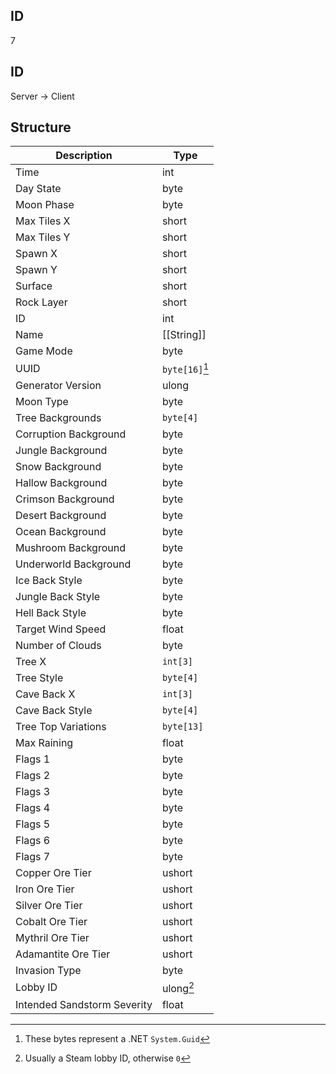 ## ID
7

## ID
Server -> Client

## Structure
| Description                 | Type           |
|-----------------------------|----------------|
| Time                        | int            |
| Day State                   | byte           |
| Moon Phase                  | byte           |
| Max Tiles X                 | short          |
| Max Tiles Y                 | short          |
| Spawn X                     | short          |
| Spawn Y                     | short          |
| Surface                     | short          |
| Rock Layer                  | short          |
| ID                          | int            |
| Name                        | [[String]]     |
| Game Mode                   | byte           |
| UUID                        | `byte[16]`[^1] |
| Generator Version           | ulong          |
| Moon Type                   | byte           |
| Tree Backgrounds            | `byte[4]`      |
| Corruption Background       | byte           |
| Jungle Background           | byte           |
| Snow Background             | byte           |
| Hallow Background           | byte           |
| Crimson Background          | byte           |
| Desert Background           | byte           |
| Ocean Background            | byte           |
| Mushroom Background         | byte           |
| Underworld Background       | byte           |
| Ice Back Style              | byte           |
| Jungle Back Style           | byte           |
| Hell Back Style             | byte           |
| Target Wind Speed           | float          |
| Number of Clouds            | byte           |
| Tree X                      | `int[3]`       |
| Tree Style                  | `byte[4]`      |
| Cave Back X                 | `int[3]`       |
| Cave Back Style             | `byte[4]`      |
| Tree Top Variations         | `byte[13]`     |
| Max Raining                 | float          |
| Flags 1                     | byte           |
| Flags 2                     | byte           |
| Flags 3                     | byte           |
| Flags 4                     | byte           |
| Flags 5                     | byte           |
| Flags 6                     | byte           |
| Flags 7                     | byte           |
| Copper Ore Tier             | ushort         |
| Iron Ore Tier               | ushort         |
| Silver Ore Tier             | ushort         |
| Cobalt Ore Tier             | ushort         |
| Mythril Ore Tier            | ushort         |
| Adamantite Ore Tier         | ushort         |
| Invasion Type               | byte           |
| Lobby ID                    | ulong[^2]      |
| Intended Sandstorm Severity | float          |


[^1]: These bytes represent a .NET `System.Guid`
[^2]: Usually a Steam lobby ID, otherwise `0`